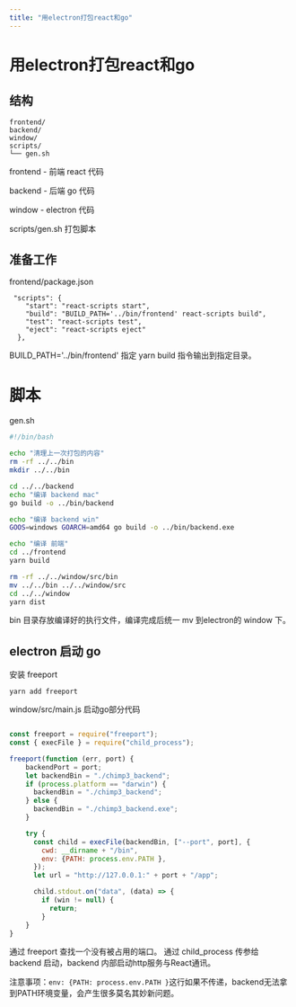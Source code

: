 ```yaml
---
title: "用electron打包react和go"
---
```

# 用electron打包react和go

## 结构

```
frontend/
backend/
window/
scripts/
└── gen.sh
```

frontend - 前端 react 代码

backend - 后端 go 代码

window - electron 代码

scripts/gen.sh 打包脚本

## 准备工作

frontend/package.json

```
 "scripts": {
    "start": "react-scripts start",
    "build": "BUILD_PATH='../bin/frontend' react-scripts build",
    "test": "react-scripts test",
    "eject": "react-scripts eject"
  },
```

BUILD_PATH='../bin/frontend' 指定 yarn build 指令输出到指定目录。

# 脚本

gen.sh

```bash
#!/bin/bash

echo "清理上一次打包的内容"
rm -rf ../../bin
mkdir ../../bin

cd ../../backend
echo "编译 backend mac"
go build -o ../bin/backend

echo "编译 backend win"
GOOS=windows GOARCH=amd64 go build -o ../bin/backend.exe

echo "编译 前端"
cd ../frontend
yarn build

rm -rf ../../window/src/bin
mv ../../bin ../../window/src
cd ../../window
yarn dist

```

bin 目录存放编译好的执行文件，编译完成后统一 mv 到electron的 window 下。

## electron 启动 go

安装 freeport
```
yarn add freeport
```

window/src/main.js 启动go部分代码

```js

const freeport = require("freeport");
const { execFile } = require("child_process");

freeport(function (err, port) {
    backendPort = port;
    let backendBin = "./chimp3_backend";
    if (process.platform == "darwin") {
      backendBin = "./chimp3_backend";
    } else {
      backendBin = "./chimp3_backend.exe";
    }

    try {
      const child = execFile(backendBin, ["--port", port], {
        cwd: __dirname + "/bin",
        env: {PATH: process.env.PATH },
      });
      let url = "http://127.0.0.1:" + port + "/app";

      child.stdout.on("data", (data) => {
        if (win != null) {
          return;
        }
    }
}
```

通过 freeport 查找一个没有被占用的端口。
通过 child_process 传参给 backend 启动，backend 内部启动http服务与React通讯。

注意事项：`env: {PATH: process.env.PATH }`这行如果不传递，backend无法拿到PATH环境变量，会产生很多莫名其妙新问题。
